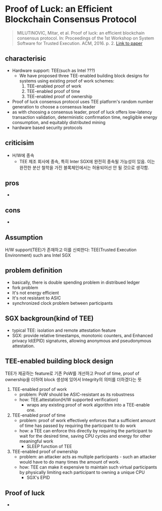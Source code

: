 # Proof of Luck: an Efficient Blockchain Consensus Protocol
> MILUTINOVIC, Mitar, et al. Proof of luck: an efficient blockchain consensus protocol. In: Proceedings of the 1st Workshop on System Software for Trusted Execution. ACM, 2016. p. 2.
> [Link to paper](http://delivery.acm.org/10.1145/3010000/3007790/a2-milutinovic.pdf?ip=220.149.235.83&id=3007790&acc=CHORUS&key=4D4702B0C3E38B35%2E4D4702B0C3E38B35%2E4D4702B0C3E38B35%2E6D218144511F3437&__acm__=1554180898_e5a9f91705b7f99bf4f6c730726dda35)

## characterisic
* Hardware support: TEE(such as Intel ???)
    * We have proposed three TEE-enabled building block designs for systems using existing proof of work schemes:
        1. TEE-enabled proof of work
        2. TEE-enabled proof of time
        3. TEE-enabled proof of ownership
* Proof of luck consensus protocol uses TEE platform's random number generation to choose a consensus leader
* as with choosing a consensus leader, proof of luck offers low-latency transaction validation, deterministic confirmation time, negligible energy consumption, and equitably distributed mining
* hardware based security protocols

## criticisim
* H/W에 종속
    * TEE 제조 회사에 종속, 특히 Inter SGX에 완전히 종속될 가능성이 있음. 이는 완전한 분산 철학을 가진 블록체인에서는 허용되어선 안 될 것으로 생각함.

## pros
* 

## cons
* 

## Assumption
H/W support(TEE)가 존재하고 이를 신뢰한다: TEE(Trusted Execution Environment) such ans Intel SGX

## problem definition
* basically, there is double spending problem in distribued ledger
* fork problem
* It's not energy efficient
* It's not resistant to ASIC
* synchronized clock problem between participants

## SGX backgroun(kind of TEE)
* typical TEE: isolation and remote attestation feature
* SGX: provide relative timestamps, monotonic counters, and Enhanced privacy Id(EPID) signatures, allowing anonymous and pseudonymous attestation.

## TEE-enabled building block design
TEE가 제공하는 feature로 기존 PoW를 개선하고 Proof of time, proof of ownership을 더하여 block 생성에 있어서 Integrity의 의미를 더하겠다는 뜻
1. TEE-enabled proof of work
    * problem: PoW should be ASIC-resistant as its robustness
    * how: TEE.attestation(H/W supported verification)
        * wraps any existing proof of work algorithm into a TEE-enable one.
2. TEE-enabled proof of time
    * problem: proof of work effectively enforces that a sufficient amount of time has passed by requiring the participant to do work
    * how: a TEE can enforce this directly by requiring the participant to wait for the desired time, saving CPU cycles and energy for other meaningful work
        * SLEEP function of TEE
3. TEE-enabled proof of ownership
    * problem: an attacker acts as multiple participants - such an attacker would have to do many times the amount of work.
    * how: TEE can make it expensive to maintain such virtual participants by physically limiting each participant to owning a unique CPU
        * SGX's EPID

## Proof of luck
* 